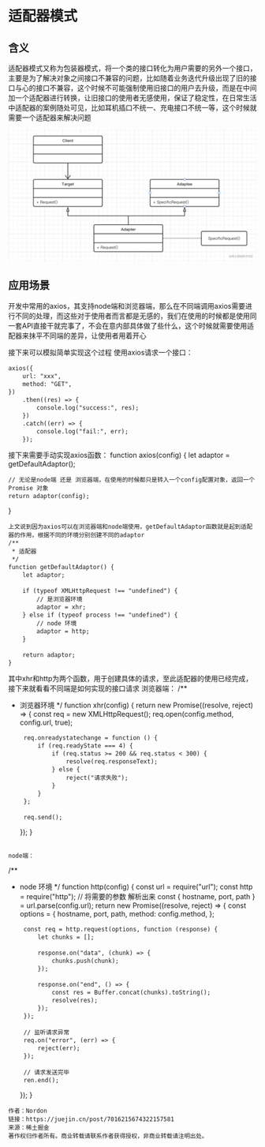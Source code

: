 # 适配器模式
## 含义
适配器模式又称为包装器模式，将一个类的接口转化为用户需要的另外一个接口，主要是为了解决对象之间接口不兼容的问题，比如随着业务迭代升级出现了旧的接口与心的接口不兼容，这个时候不可能强制使用旧接口的用户去升级，而是在中间加一个适配器进行转换，让旧接口的使用者无感使用，保证了稳定性，在日常生活中适配器的案例随处可见，比如耳机插口不统一、充电接口不统一等，这个时候就需要一个适配器来解决问题

<img src="./imgs/1.webp"/>


## 应用场景

开发中常用的axios，其支持node端和浏览器端，那么在不同端调用axios需要进行不同的处理，而这些对于使用者而言都是无感的，我们在使用的时候都是使用同一套API直接干就完事了，不会在意内部具体做了些什么，这个时候就需要使用适配器来抹平不同端的差异，让使用者用着开心

接下来可以模拟简单实现这个过程
使用axios请求一个接口：
```
axios({
    url: "xxx",
    method: "GET",
})
    .then((res) => {
        console.log("success:", res);
    })
    .catch((err) => {
        console.log("fail:", err);
    });
```
接下来需要手动实现axios函数：
function axios(config) {
    let adaptor = getDefaultAdaptor();

    // 无论是node端 还是 浏览器端，在使用的时候都只是转入一个config配置对象，返回一个 Promise 对象
    return adaptor(config);
}
```
上文说到因为axios可以在浏览器端和node端使用，getDefaultAdaptor函数就是起到适配器的作用，根据不同的环境分别创建不同的adaptor
/**
 * 适配器
 */
function getDefaultAdaptor() {
    let adaptor;

    if (typeof XMLHttpRequest !== "undefined") {
        // 是浏览器环境
        adaptor = xhr;
    } else if (typeof process !== "undefined") {
        // node 环境
        adaptor = http;
    }

    return adaptor;
}
```
其中xhr和http为两个函数，用于创建具体的请求，至此适配器的使用已经完成，接下来就看看不同端是如何实现的接口请求
浏览器端：
/**
 * 浏览器环境
 */
function xhr(config) {
    return new Promise((resolve, reject) => {
        const req = new XMLHttpRequest();
        req.open(config.method, config.url, true);

        req.onreadystatechange = function () {
            if (req.readyState === 4) {
                if (req.status >= 200 && req.status < 300) {
                    resolve(req.responseText);
                } else {
                    reject("请求失败");
                }
            }
        };

        req.send();
    });
}
```

node端：
```
/**
 * node 环境
 */
function http(config) {
    const url = require("url");
    const http = require("http");
    // 将需要的参数 解析出来
    const { hostname, port, path } = url.parse(config.url);
    return new Promise((resolve, reject) => {
        const options = {
            hostname,
            port,
            path,
            method: config.method,
        };

        const req = http.request(options, function (response) {
            let chunks = [];

            response.on("data", (chunk) => {
                chunks.push(chunk);
            });

            response.on("end", () => {
                const res = Buffer.concat(chunks).toString();
                resolve(res);
            });
        });

        // 监听请求异常
        req.on("error", (err) => {
            reject(err);
        });

        // 请求发送完毕
        ren.end();
    });
}
```
作者：Nordon
链接：https://juejin.cn/post/7016215674322157581
来源：稀土掘金
著作权归作者所有。商业转载请联系作者获得授权，非商业转载请注明出处。
